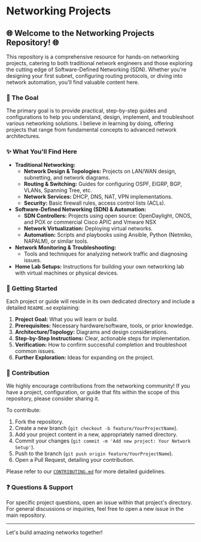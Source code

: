 # Networking Projects

## 🌐 Welcome to the Networking Projects Repository! 🌐

This repository is a comprehensive resource for hands-on networking projects, catering to both traditional network engineers and those exploring the cutting edge of Software-Defined Networking (SDN). Whether you're designing your first subnet, configuring routing protocols, or diving into network automation, you'll find valuable content here.

### 🎯 The Goal

The primary goal is to provide practical, step-by-step guides and configurations to help you understand, design, implement, and troubleshoot various networking solutions. I believe in learning by doing, offering projects that range from fundamental concepts to advanced network architectures.

### ✨ What You'll Find Here

*   **Traditional Networking:**
    *   **Network Design & Topologies:** Projects on LAN/WAN design, subnetting, and network diagrams.
    *   **Routing & Switching:** Guides for configuring OSPF, EIGRP, BGP, VLANs, Spanning Tree, etc.
    *   **Network Services:** DHCP, DNS, NAT, VPN implementations.
    *   **Security:** Basic firewall rules, access control lists (ACLs).
*   **Software-Defined Networking (SDN) & Automation:**
    *   **SDN Controllers:** Projects using open source: OpenDaylight, ONOS, and POX or commercial Cisco APIC and Vmware NSX
    *   **Network Virtualization:** Deploying virtual networks.
    *   **Automation:** Scripts and playbooks using Ansible, Python (Netmiko, NAPALM), or similar tools.
*   **Network Monitoring & Troubleshooting:**
    *   Tools and techniques for analyzing network traffic and diagnosing issues.
*   **Home Lab Setups:** Instructions for building your own networking lab with virtual machines or physical devices.

### 🚀 Getting Started

Each project or guide will reside in its own dedicated directory and include a detailed `README.md` explaining:

1.  **Project Goal:** What you will learn or build.
2.  **Prerequisites:** Necessary hardware/software, tools, or prior knowledge.
3.  **Architecture/Topology:** Diagrams and design considerations.
4.  **Step-by-Step Instructions:** Clear, actionable steps for implementation.
5.  **Verification:** How to confirm successful completion and troubleshoot common issues.
6.  **Further Exploration:** Ideas for expanding on the project.

### 🤝 Contribution

We highly encourage contributions from the networking community! If you have a project, configuration, or guide that fits within the scope of this repository, please consider sharing it.

To contribute:

1.  Fork the repository.
2.  Create a new branch (`git checkout -b feature/YourProjectName`).
3.  Add your project content in a new, appropriately named directory.
4.  Commit your changes (`git commit -m 'Add new project: Your Network Setup'`).
5.  Push to the branch (`git push origin feature/YourProjectName`).
6.  Open a Pull Request, detailing your contribution.

Please refer to our [`CONTRIBUTING.md`](https://github.com/mwiti-m1k3/Networking_Projects/blob/main/CONTRIBUTING.md) for more detailed guidelines.

### ❓ Questions & Support

For specific project questions, open an issue within that project's directory. For general discussions or inquiries, feel free to open a new issue in the main repository.


---

Let's build amazing networks together!
